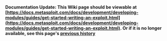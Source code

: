 <!-- Maintainers:  Please do not modify this file directly, create a pull request instead -->

**Documentation Update: This Wiki page should be viewable at [https://docs.metasploit.com/docs/development/developing-modules/guides/get-started-writing-an-exploit.html](https://docs.metasploit.com/docs/development/developing-modules/guides/get-started-writing-an-exploit.html). Or if it is no longer available, see this page's [previous history](./_history)**

